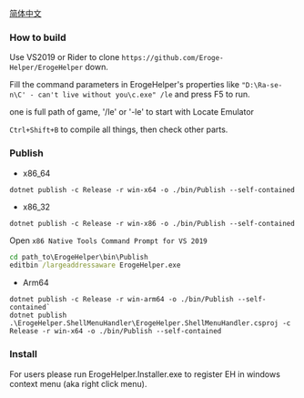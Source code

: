 [简体中文](https://github.com/luojunyuan/Eroge-Helper/blob/master/README_zh-cn.md)

### How to build

Use VS2019 or Rider to clone `https://github.com/Eroge-Helper/ErogeHelper` down.

Fill the command parameters in ErogeHelper's properties like `"D:\Ra-se-n\C' - can't live without you\c.exe" /le` and press F5 to run.

one is full path of game, '/le' or '-le' to start with Locate Emulator

`Ctrl+Shift+B` to compile all things, then check other parts.

### Publish

- x86_64 

```
dotnet publish -c Release -r win-x64 -o ./bin/Publish --self-contained
```

- x86_32 

```
dotnet publish -c Release -r win-x86 -o ./bin/Publish --self-contained
```

Open `x86 Native Tools Command Prompt for VS 2019`

```cmd
cd path_to\ErogeHelper\bin\Publish
editbin /largeaddressaware ErogeHelper.exe
```

- Arm64 

```
dotnet publish -c Release -r win-arm64 -o ./bin/Publish --self-contained`
dotnet publish .\ErogeHelper.ShellMenuHandler\ErogeHelper.ShellMenuHandler.csproj -c Release -r win-x64 -o ./bin/Publish --self-contained
```

### Install

For users please run ErogeHelper.Installer.exe to register EH in windows context menu (aka right click menu).
